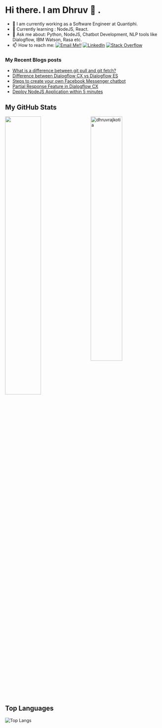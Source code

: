 # Hi there. I am Dhruv 👋 .

- 🔭 I am currently working as a Software Engineer at Quantiphi.
- 🌱 Currently learning : NodeJS, React.
- 💬 Ask me about: Python, NodeJS, Chatbot Development, NLP tools like Dialogflow, IBM Watson, Rasa etc.
- 📫 How to reach me: <a href="mailto:dhruvrajkotia999@gmail.com">![Email Me!!](https://img.shields.io/badge/Gmail-D14836?style=for-the-badge&logo=gmail&logoColor=white)</a> <a href="https://www.linkedin.com/in/dhruv-rajkotia-442a15a9/">![LinkedIn](https://img.shields.io/badge/LinkedIn-0077B5?style=for-the-badge&logo=linkedin&logoColor=white)</a> <a href="https://stackoverflow.com/users/10506783/dhruv-rajkotia?tab=profile"><img alt="Stack Overflow" src="https://img.shields.io/badge/-Stack%20Overflow-FE7A16?style=for-the-badge&logo=stack-overflow&logoColor=white"></a>

### My Recent Blogs posts
<!-- DEV:START -->
- [What is a difference between git pull and git fetch?](https://dev.to/dhruv_rajkotia/what-is-a-difference-between-git-pull-and-git-fetch-4iop)
- [Difference between Dialogflow CX vs Dialogflow ES](https://dev.to/dhruv_rajkotia/difference-between-dialogflow-cx-vs-dialogflow-es-3n1k)
- [Steps to create your own Facebook Messenger chatbot](https://dev.to/dhruv_rajkotia/steps-to-create-your-own-facebook-messenger-chatbot-1j8g)
- [Partial Response Feature in Dialogflow CX](https://dev.to/dhruv_rajkotia/partial-response-feature-in-dialogflow-cx-39bi)
- [Deploy NodeJS Application within 5 minutes](https://dev.to/dhruv_rajkotia/deploy-nodejs-application-within-5-minutes-2kk1)
<!-- DEV:END -->


## My GitHub Stats

 <img src="https://github-readme-stats.vercel.app/api?username=dhruvrajkotia&show_icons=true&theme=gotham" alt="dhruvrajkotia" width="45%" align="right"/>
 <img  src="https://github-readme-streak-stats.herokuapp.com/?user=dhruvrajkotia&theme=dark" width="48%" >
  
## Top Languages
  
  ![Top Langs](https://github-readme-stats.vercel.app/api/top-langs/?username=dhruvrajkotia&layout=compact)
  


